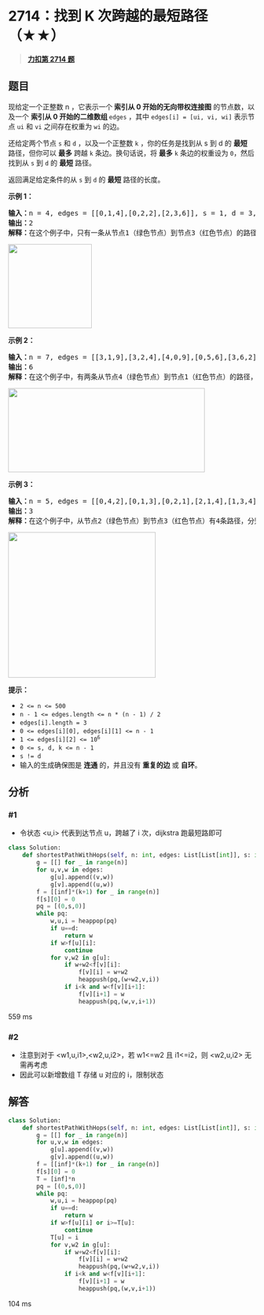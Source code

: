 # 2714：找到 K 次跨越的最短路径（★★）


> <u>**[力扣第 2714 题](https://leetcode.cn/problems/find-shortest-path-with-k-hops/)**</u>

## 题目

<p>现给定一个正整数 n ，它表示一个<strong> 索引从 0 开始的无向带权连接图</strong> 的节点数，以及一个 <strong>索引从 0 开始的二维数组 </strong><code>edges</code> ，其中 <code>edges[i] = [ui, vi, wi]</code> 表示节点 <code>ui</code> 和 <code>vi</code> 之间存在权重为 <code>wi</code> 的边。</p>

<p>还给定两个节点 <code>s</code> 和 <code>d</code> ，以及一个正整数 <code>k</code> ，你的任务是找到从 s 到 d 的 <strong>最短 </strong>路径，但你可以 <strong>最多</strong> 跨越 <code>k</code> 条边。换句话说，将 <strong>最多</strong> <code>k</code> 条边的权重设为 <code>0</code>，然后找到从 <code>s</code> 到 <code>d</code> 的 <strong>最短</strong> 路径。</p>

<p>返回满足给定条件的从 <code>s</code> 到 <code>d</code> 的 <strong>最短</strong> 路径的长度。</p>



<p><strong class="example">示例 1：</strong></p>

<pre>
<b>输入：</b>n = 4, edges = [[0,1,4],[0,2,2],[2,3,6]], s = 1, d = 3, k = 2
<b>输出：</b>2
<b>解释：</b>在这个例子中，只有一条从节点1（绿色节点）到节点3（红色节点）的路径，即（1-&gt;0-&gt;2-&gt;3），其长度为4 + 2 + 6 = 12。现在我们可以将两条边的权重设为 0，即将蓝色边的权重设为 0，那么路径的长度就变为 0 + 2 + 0 = 2。可以证明 2 是我们在给定条件下能够达到的最小路径长度。
</pre>

<p><img alt="" src="https://assets.leetcode.com/uploads/2023/05/30/1.jpg" style="width: 170px; height: 171px;" /></p>

<p><strong class="example">示例 2：</strong></p>

<pre>
<b>输入：</b>n = 7, edges = [[3,1,9],[3,2,4],[4,0,9],[0,5,6],[3,6,2],[6,0,4],[1,2,4]], s = 4, d = 1, k = 2
<b>输出：</b>6
<b>解释：</b>在这个例子中，有两条从节点4（绿色节点）到节点1（红色节点）的路径，分别是（4-&gt;0-&gt;6-&gt;3-&gt;2-&gt;1）和（4-&gt;0-&gt;6-&gt;3-&gt;1）。第一条路径的长度为 9 + 4 + 2 + 4 + 4 = 23，第二条路径的长度为 9 + 4 + 2 + 9 = 24。现在，如果我们将蓝色边的权重设为 0，那么最短路径的长度就变为 0 + 4 + 2 + 0 = 6。可以证明 6 是我们在给定条件下能够达到的最小路径长度。
</pre>

<p><img alt="" src="https://assets.leetcode.com/uploads/2023/05/30/2.jpg" style="width: 400px; height: 171px;" /></p>

<p><strong class="example">示例 3：</strong></p>

<pre>
<b>输入：</b>n = 5, edges = [[0,4,2],[0,1,3],[0,2,1],[2,1,4],[1,3,4],[3,4,7]], s = 2, d = 3, k = 1
<b>输出：</b>3
<b>解释：</b>在这个例子中，从节点2（绿色节点）到节点3（红色节点）有4条路径，分别是（2-&gt;1-&gt;3）、（2-&gt;0-&gt;1-&gt;3）、（2-&gt;1-&gt;0-&gt;4-&gt;3）和（2-&gt;0-&gt;4-&gt;3）。前两条路径的长度为4 + 4 = 1 + 3 + 4 = 8，第三条路径的长度为4 + 3 + 2 + 7 = 16，最后一条路径的长度为1 + 2 + 7 = 10。现在，如果我们将蓝色边的权重设为 0，那么最短路径的长度就为1 + 2 + 0 = 3。可以证明在给定条件下，3 是我们能够达到的最小路径长度。
</pre>

<p><img alt="" src="https://assets.leetcode.com/uploads/2023/05/30/3.jpg" style="width: 300px; height: 296px;" /></p>



<p><strong>提示：</strong></p>

<ul>
<li><code>2 &lt;= n &lt;= 500</code></li>
<li><code>n - 1 &lt;= edges.length &lt;= n * (n - 1) / 2</code></li>
<li><code>edges[i].length = 3</code></li>
<li><code>0 &lt;= edges[i][0], edges[i][1] &lt;= n - 1</code></li>
<li><code>1 &lt;= edges[i][2] &lt;= 10<sup>6</sup></code></li>
<li><code>0 &lt;= s, d, k &lt;= n - 1</code></li>
<li><code>s != d</code></li>
<li>输入的生成确保图是 <strong>连通</strong> 的，并且没有 <strong>重复的边</strong> 或 <strong>自环</strong>。</li>
</ul>




## 分析

### #1

- 令状态 <u,i> 代表到达节点 u，跨越了 i 次，dijkstra 跑最短路即可

```python
class Solution:
    def shortestPathWithHops(self, n: int, edges: List[List[int]], s: int, d: int, k: int) -> int:
        g = [[] for _ in range(n)]
        for u,v,w in edges:
            g[u].append((v,w))
            g[v].append((u,w))
        f = [[inf]*(k+1) for _ in range(n)]
        f[s][0] = 0
        pq = [(0,s,0)]
        while pq:
            w,u,i = heappop(pq)
            if u==d:
                return w
            if w>f[u][i]:
                continue
            for v,w2 in g[u]:
                if w+w2<f[v][i]:
                    f[v][i] = w+w2
                    heappush(pq,(w+w2,v,i))
                if i<k and w<f[v][i+1]:
                    f[v][i+1] = w
                    heappush(pq,(w,v,i+1))
```
559 ms

### #2

- 注意到对于 <w1,u,i1>,<w2,u,i2>，若 w1<=w2 且 i1<=i2，则 <w2,u,i2> 无需再考虑
- 因此可以新增数组 T 存储 u 对应的 i，限制状态
## 解答

```python
class Solution:
    def shortestPathWithHops(self, n: int, edges: List[List[int]], s: int, d: int, k: int) -> int:
        g = [[] for _ in range(n)]
        for u,v,w in edges:
            g[u].append((v,w))
            g[v].append((u,w))
        f = [[inf]*(k+1) for _ in range(n)]
        f[s][0] = 0
        T = [inf]*n
        pq = [(0,s,0)]
        while pq:
            w,u,i = heappop(pq)
            if u==d:
                return w
            if w>f[u][i] or i>=T[u]:
                continue
            T[u] = i
            for v,w2 in g[u]:
                if w+w2<f[v][i]:
                    f[v][i] = w+w2
                    heappush(pq,(w+w2,v,i))
                if i<k and w<f[v][i+1]:
                    f[v][i+1] = w
                    heappush(pq,(w,v,i+1))
```
104 ms

